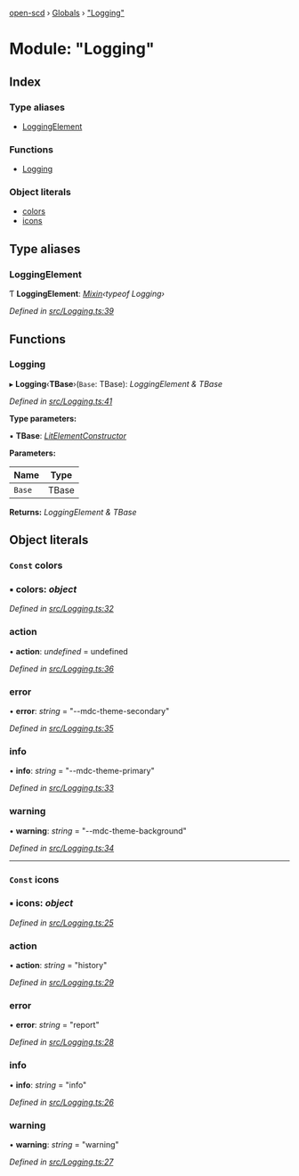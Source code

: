 [open-scd](../README.md) › [Globals](../globals.md) › ["Logging"](_logging_.md)

# Module: "Logging"

## Index

### Type aliases

* [LoggingElement](_logging_.md#loggingelement)

### Functions

* [Logging](_logging_.md#logging)

### Object literals

* [colors](_logging_.md#const-colors)
* [icons](_logging_.md#const-icons)

## Type aliases

###  LoggingElement

Ƭ **LoggingElement**: *[Mixin](_foundation_.md#mixin)‹typeof Logging›*

*Defined in [src/Logging.ts:39](https://github.com/openscd/open-scd/blob/2534042/src/Logging.ts#L39)*

## Functions

###  Logging

▸ **Logging**‹**TBase**›(`Base`: TBase): *LoggingElement & TBase*

*Defined in [src/Logging.ts:41](https://github.com/openscd/open-scd/blob/2534042/src/Logging.ts#L41)*

**Type parameters:**

▪ **TBase**: *[LitElementConstructor](_foundation_.md#litelementconstructor)*

**Parameters:**

Name | Type |
------ | ------ |
`Base` | TBase |

**Returns:** *LoggingElement & TBase*

## Object literals

### `Const` colors

### ▪ **colors**: *object*

*Defined in [src/Logging.ts:32](https://github.com/openscd/open-scd/blob/2534042/src/Logging.ts#L32)*

###  action

• **action**: *undefined* = undefined

*Defined in [src/Logging.ts:36](https://github.com/openscd/open-scd/blob/2534042/src/Logging.ts#L36)*

###  error

• **error**: *string* = "--mdc-theme-secondary"

*Defined in [src/Logging.ts:35](https://github.com/openscd/open-scd/blob/2534042/src/Logging.ts#L35)*

###  info

• **info**: *string* = "--mdc-theme-primary"

*Defined in [src/Logging.ts:33](https://github.com/openscd/open-scd/blob/2534042/src/Logging.ts#L33)*

###  warning

• **warning**: *string* = "--mdc-theme-background"

*Defined in [src/Logging.ts:34](https://github.com/openscd/open-scd/blob/2534042/src/Logging.ts#L34)*

___

### `Const` icons

### ▪ **icons**: *object*

*Defined in [src/Logging.ts:25](https://github.com/openscd/open-scd/blob/2534042/src/Logging.ts#L25)*

###  action

• **action**: *string* = "history"

*Defined in [src/Logging.ts:29](https://github.com/openscd/open-scd/blob/2534042/src/Logging.ts#L29)*

###  error

• **error**: *string* = "report"

*Defined in [src/Logging.ts:28](https://github.com/openscd/open-scd/blob/2534042/src/Logging.ts#L28)*

###  info

• **info**: *string* = "info"

*Defined in [src/Logging.ts:26](https://github.com/openscd/open-scd/blob/2534042/src/Logging.ts#L26)*

###  warning

• **warning**: *string* = "warning"

*Defined in [src/Logging.ts:27](https://github.com/openscd/open-scd/blob/2534042/src/Logging.ts#L27)*
